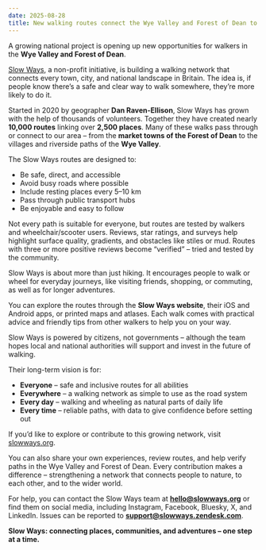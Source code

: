 ```yaml
---
date: 2025-08-28
title: New walking routes connect the Wye Valley and Forest of Dean to Britain’s national network
---
```


A growing national project is opening up new opportunities for walkers in the **Wye Valley and Forest of Dean**.

[Slow Ways](https://slowways.org), a non-profit initiative, is building a walking network that connects every town, city, and national landscape in Britain. The idea is, if people know there’s a safe and clear way to walk somewhere, they’re more likely to do it.

Started in 2020 by geographer **Dan Raven-Ellison**, Slow Ways has grown with the help of thousands of volunteers. Together they have created nearly **10,000 routes** linking over **2,500 places**. Many of these walks pass through or connect to our area – from the **market towns of the Forest of Dean** to the villages and riverside paths of the **Wye Valley**.

The Slow Ways routes are designed to:

- Be safe, direct, and accessible
- Avoid busy roads where possible
- Include resting places every 5–10 km
- Pass through public transport hubs
- Be enjoyable and easy to follow

Not every path is suitable for everyone, but routes are tested by walkers and wheelchair/scooter users. Reviews, star ratings, and surveys help highlight surface quality, gradients, and obstacles like stiles or mud. Routes with three or more positive reviews become “verified” – tried and tested by the community.

Slow Ways is about more than just hiking. It encourages people to walk or wheel for everyday journeys, like visiting friends, shopping, or commuting, as well as for longer adventures.

You can explore the routes through the **Slow Ways website**, their iOS and Android apps, or printed maps and atlases. Each walk comes with practical advice and friendly tips from other walkers to help you on your way.

Slow Ways is powered by citizens, not governments – although the team hopes local and national authorities will support and invest in the future of walking.

Their long-term vision is for:

- **Everyone** – safe and inclusive routes for all abilities
- **Everywhere** – a walking network as simple to use as the road system
- **Every day** – walking and wheeling as natural parts of daily life
- **Every time** – reliable paths, with data to give confidence before setting out

If you’d like to explore or contribute to this growing network, visit [slowways.org](https://slowways.org).

You can also share your own experiences, review routes, and help verify paths in the Wye Valley and Forest of Dean. Every contribution makes a difference – strengthening a network that connects people to nature, to each other, and to the wider world.

For help, you can contact the Slow Ways team at **hello@slowways.org** or find them on social media, including Instagram, Facebook, Bluesky, X, and LinkedIn. Issues can be reported to **support@slowways.zendesk.com**.

**Slow Ways: connecting places, communities, and adventures – one step at a time.**
